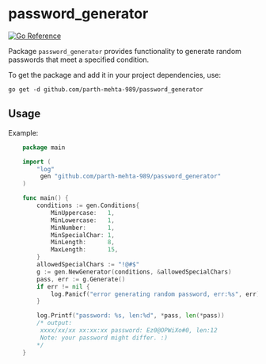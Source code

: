 # password_generator
[![Go Reference](https://pkg.go.dev/badge/github.com/parth-mehta-989/password_generator.svg)](https://pkg.go.dev/github.com/parth-mehta-989/password_generator)

Package `password_generator` provides functionality to generate random passwords that meet a specified condition.

To get the package and add it in your project dependencies, use:
```shell
go get -d github.com/parth-mehta-989/password_generator
```

## Usage
Example:
```go
    package main

    import (
        "log"
         gen "github.com/parth-mehta-989/password_generator"
    )

    func main() {
        conditions := gen.Conditions{
            MinUppercase:   1,
            MinLowercase:   1,
            MinNumber:      1,
            MinSpecialChar: 1,
            MinLength:      8,
            MaxLength:      15,
        }
        allowedSpecialChars := "!@#$"
        g := gen.NewGenerator(conditions, &allowedSpecialChars)
        pass, err := g.Generate()
        if err != nil {
            log.Panicf("error generating random password, err:%s", err)
        }

        log.Printf("password: %s, len:%d", *pass, len(*pass))
        /* output:
         xxxx/xx/xx xx:xx:xx password: Ez0@OPWiXo#0, len:12
         Note: your password might differ. :)
        */
    }

```
